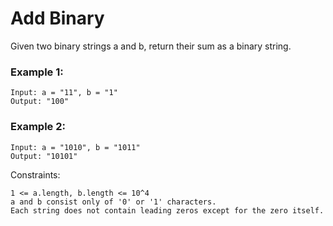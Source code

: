 # Add Binary

Given two binary strings a and b, return their sum as a binary string.

### Example 1:
```
Input: a = "11", b = "1"
Output: "100"
```

### Example 2:
```
Input: a = "1010", b = "1011"
Output: "10101"
```

Constraints:

    1 <= a.length, b.length <= 10^4
    a and b consist only of '0' or '1' characters.
    Each string does not contain leading zeros except for the zero itself.



